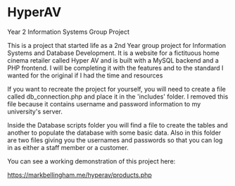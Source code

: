 # HyperAV
Year 2 Information Systems Group Project

This is a project that started life as a 2nd Year group project for Information Systems and Database Development. It is a website for a fictituous home cinema retailer called Hyper AV and is built with a MySQL backend and a PHP frontend. I will be completing it with the features and to the standard I wanted for the original if I had the time and resources

If you want to recreate the project for yourself, you will need to create a file called db_connection.php and place it in the 'includes' folder. I removed this file because it contains username and password information to my university's server.

Inside the Database scripts folder you will find a file to create the tables and another to populate the database with some basic data. Also in this folder are two files giving you the usernames and passwords so that you can log in as either a staff member or a customer.

You can see a working demonstration of this project here:

https://markbellingham.me/hyperav/products.php
